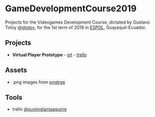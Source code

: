 # GameDevelopmentCourse2019

Projects for the Videogames Development Course, dictated by Gustavo Totoy [@gtotoy](https://github.com/gtotoy), for the 1st term of 2019 in [ESPOL](http://www.espol.edu.ec/), Guayaquil-Ecuador.

## Projects
* **Virtual Player Prototype** - [git](https://github.com/luislama/GameDevelopmentCourse2019/tree/master/Virtual%20Player%20Prototype) - [trello](https://trello.com/b/rVB3Mn5a/virtual-player-prototype)


## Assets
* .png images from [pngtree](https://pngtree.com/free-png)

## Tools
* trello [@sunjinglamaaguirre](https://trello.com/sunjinglamaaguirre/boards)
